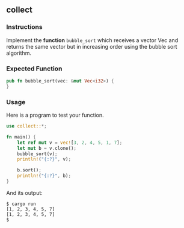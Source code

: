 ## collect

### Instructions

Implement the **function** `bubble_sort` which receives a vector Vec<i32> and returns the same vector but in increasing order using the bubble sort algorithm.

### Expected Function

```rust
pub fn bubble_sort(vec: &mut Vec<i32>) {
}
```

### Usage

Here is a program to test your function.

```rust
use collect::*;

fn main() {
	let ref mut v = vec![3, 2, 4, 5, 1, 7];
	let mut b = v.clone();
	bubble_sort(v);
	println!("{:?}", v);

	b.sort();
	println!("{:?}", b);
}
```

And its output:

```console
$ cargo run
[1, 2, 3, 4, 5, 7]
[1, 2, 3, 4, 5, 7]
$
```
